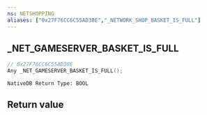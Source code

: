 ```yaml
---
ns: NETSHOPPING
aliases: ["0x27F76CC6C55AD30E","_NETWORK_SHOP_BASKET_IS_FULL"]
---
```

## _NET_GAMESERVER_BASKET_IS_FULL

```c
// 0x27F76CC6C55AD30E
Any _NET_GAMESERVER_BASKET_IS_FULL();
```

```
NativeDB Return Type: BOOL
```

## Return value
